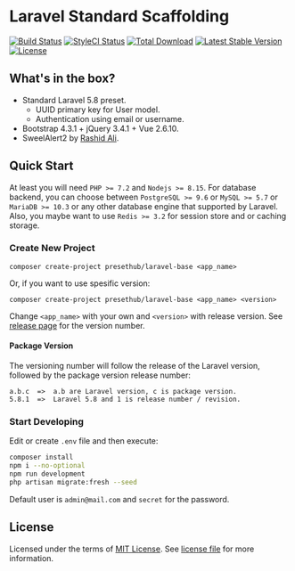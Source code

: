 # Laravel Standard Scaffolding

[![Build Status](https://travis-ci.org/presethub/laravel-base.svg?branch=master)](https://travis-ci.org/presethub/laravel-base)
[![StyleCI Status](https://github.styleci.io/repos/184733142/shield?branch=master)](https://github.styleci.io/repos/184733142)
[![Total Download](https://poser.pugx.org/presethub/laravel-base/d/total.svg?format=flat-square)](https://packagist.org/packages/presethub/laravel-base)
[![Latest Stable Version](https://poser.pugx.org/presethub/laravel-base/v/stable.svg?format=flat-square)](https://packagist.org/packages/presethub/laravel-base)
[![License](https://img.shields.io/badge/license-mit-green.svg?style=flat-square)](https://choosealicense.com/licenses/mit/)

## What's in the box?

- Standard Laravel 5.8 preset.
  - UUID primary key for User model.
  - Authentication using email or username.
- Bootstrap 4.3.1 + jQuery 3.4.1 + Vue 2.6.10.
- SweelAlert2 by [Rashid Ali](https://github.com/realrashid/sweet-alert).

## Quick Start

At least you will need `PHP >= 7.2` and `Nodejs >= 8.15`. For database backend, you can choose between
`PostgreSQL >= 9.6` or `MySQL >= 5.7` or `MariaDB >= 10.3` or any other database engine that supported
by Laravel. Also, you maybe want to use `Redis >= 3.2` for session store and or caching storage.

### Create New Project

```
composer create-project presethub/laravel-base <app_name>
```

Or, if you want to use spesific version:

```
composer create-project presethub/laravel-base <app_name> <version>
```

Change `<app_name>` with your own and `<version>` with release version.
See [release page][releasepage] for the version number.


#### Package Version

The versioning number will follow the release of the Laravel version, followed by the package version release number:

```
a.b.c  =>  a.b are Laravel version, c is package version.
5.8.1  =>  Laravel 5.8 and 1 is release number / revision.
```

### Start Developing

Edit or create `.env` file and then execute:

```bash
composer install
npm i --no-optional
npm run development
php artisan migrate:fresh --seed
```

Default user is `admin@mail.com` and `secret` for the password.

## License

Licensed under the terms of [MIT License][choosealicense]. See [license file](./license.txt) for more information.

[choosealicense]:https://choosealicense.com/licenses/mit/
[releasepage]:https://github.com/presethub/laravel-base/releases
